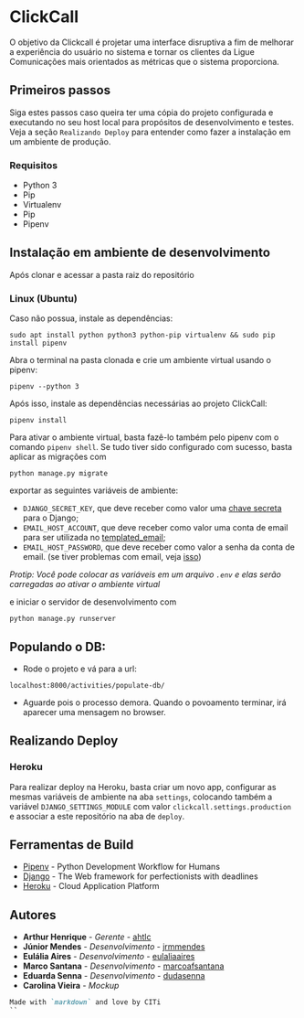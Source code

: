 
# ClickCall
O objetivo da Clickcall é projetar uma interface disruptiva a fim de melhorar a experiência do usuário no sistema e tornar os clientes da Ligue Comunicações mais orientados as métricas que o sistema proporciona.

## Primeiros passos
Siga estes passos caso queira ter uma cópia do projeto configurada e executando no seu host local para propósitos de desenvolvimento e testes. Veja a seção `Realizando Deploy` para entender como fazer a instalação em um ambiente de produção.

### Requisitos
- Python 3
- Pip
- Virtualenv
- Pip
- Pipenv


## Instalação em ambiente de desenvolvimento
Após clonar e acessar a pasta raiz do repositório

### Linux (Ubuntu)
Caso não possua, instale as dependências:

```
sudo apt install python python3 python-pip virtualenv && sudo pip install pipenv 
```

Abra o terminal na pasta clonada e crie um ambiente virtual usando o pipenv:

```
pipenv --python 3
```

Após isso, instale as dependências necessárias ao projeto ClickCall:

```
pipenv install
```

Para ativar o ambiente virtual, basta fazê-lo também pelo pipenv com o comando `pipenv shell`. Se tudo tiver sido configurado com sucesso, basta aplicar as migrações com 

```
python manage.py migrate
``` 
exportar as seguintes variáveis de ambiente:
- `DJANGO_SECRET_KEY`, que deve receber como valor uma [chave secreta](https://www.miniwebtool.com/django-secret-key-generator/) para o Django;
- `EMAIL_HOST_ACCOUNT`, que deve receber como valor uma conta de email para ser utilizada no [templated_email](https://djangopackages.org/packages/p/django-templated-email/);
- `EMAIL_HOST_PASSWORD`, que deve receber como valor a senha da conta de email. (se tiver problemas com email, veja [isso](http://citi.org.br/library/learning/3ipytWKuZJuB50WcJ3rp))

*Protip: Você pode colocar as variáveis em um arquivo `.env` e elas serão carregadas ao ativar o ambiente virtual*

e iniciar o servidor de desenvolvimento com 

```
python manage.py runserver
``` 

## Populando o DB:
* Rode o projeto e vá para a url:
```
localhost:8000/activities/populate-db/
```
* Aguarde pois o processo demora. Quando o povoamento terminar, irá aparecer uma mensagem no browser.

## Realizando Deploy
### Heroku
Para realizar deploy na Heroku, basta criar um novo app, configurar as mesmas variáveis de ambiente na aba `settings`, colocando também a variável `DJANGO_SETTINGS_MODULE` com valor `clickcall.settings.production` e associar a este repositório na aba de `deploy`.

## Ferramentas de Build
* [Pipenv](https://github.com/pypa/pipenv) - Python Development Workflow for Humans
* [Django](https://www.djangoproject.com/) - The Web framework for perfectionists with deadlines
* [Heroku](https://www.heroku.com) - Cloud Application Platform

## Autores
* **Arthur Henrique** - *Gerente* - [ahtlc](https://github.com/ahtlc)
* **Júnior Mendes** - *Desenvolvimento* - [jrmmendes](https://github.com/jrmmendes)
* **Eulália Aires** - *Desenvolvimento* - [eulaliaaires](https://github.com/eulaliaaires)
* **Marco Santana** - *Desenvolvimento* - [marcoafsantana](https://github.com/marcoafsantana)
* **Eduarda Senna** - *Desenvolvimento* - [dudasenna](https://github.com/dudasenna)
* **Carolina Vieira** - *Mockup*

```markdown
Made with `markdown` and love by CITi
``